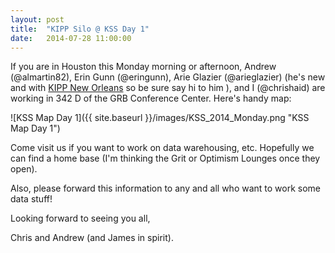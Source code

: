 ```yaml
---
layout: post
title:  "KIPP Silo @ KSS Day 1"
date:   2014-07-28 11:00:00
---
```

If you are in Houston this Monday morning or afternoon, Andrew (@almartin82), Erin Gunn (@eringunn), Arie Glazier (@arieglazier) (he's new and with [KIPP New Orleans](http://www.kippneworleans.org) so be sure say hi to him ), and I  (@chrishaid) are working in 342 D of the GRB Conference Center. Here's handy map:

![KSS Map Day 1]({{ site.baseurl }}/images/KSS_2014_Monday.png "KSS Map Day 1")

Come visit us if you want to work on data warehousing, etc. Hopefully we can find a home base (I'm thinking the Grit or Optimism Lounges once they open).  

Also, please forward this information to any and all who want to work some data stuff!

Looking forward to seeing you all,

Chris and Andrew (and James in spirit).


